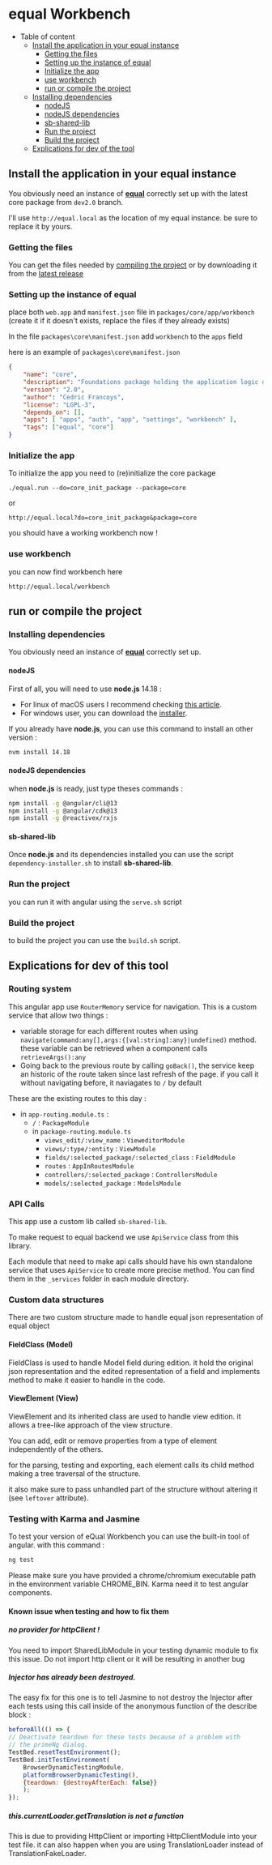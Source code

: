 # equal Workbench

* Table of content
    * [Install the application in your equal instance](#install-the-application-in-your-equal-instance)
        * [Getting the files](#getting-the-files)
        * [Setting up the instance of equal](#setting-up-the-instance-of-equal)
        * [Initialize the app](#initialize-the-app)
        * [use workbench](#use-workbench)
        * [run or compile the project](#run-or-compile-the-project)
    * [Installing dependencies](#installing-dependencies)
        * [nodeJS](#nodejs)
        * [nodeJS dependencies](#nodejs-dependencies)
        * [sb-shared-lib](#sb-shared-lib)
        * [Run the project](#run-the-project)
        * [Build the project](#build-the-project)
    * [Explications for dev of the tool](#explications-for-dev-of-the-tool)


## Install the application in your equal instance

You obviously need an instance of [**equal**](https://equal.run) correctly set up with the latest core package from `dev2.0` branch.

I'll use `http://equal.local` as the location of my equal instance. be sure to replace it by yours.

### Getting the files

You can get the files needed by [compiling the project](#run-or-compile-the-project) or by downloading it from the [latest release](https://github.com/f7ed0/equal-workbench/releases)

### Setting up the instance of equal

place both `web.app` and `manifest.json` file in `packages/core/app/workbench` (create it if it doesn't exists, replace the files if they already exists)

In the file `packages\core\manifest.json` add `workbench` to the `apps` field

here is an example of `packages\core\manifest.json`
```json
{
    "name": "core",
    "description": "Foundations package holding the application logic of the elementary entities.",
    "version": "2.0",
    "author": "Cedric Francoys",
    "license": "LGPL-3",
    "depends_on": [],
    "apps": [ "apps", "auth", "app", "settings", "workbench" ],
    "tags": ["equal", "core"]
}
```

### Initialize the app

To initialize the app you need to (re)initialize the core package
```
./equal.run --do=core_init_package --package=core
```
or
```
http://equal.local?do=core_init_package&package=core
```
you should have a working workbench now !

### use workbench

you can now find workbench here

```
http://equal.local/workbench
```

## run or compile the project

### Installing dependencies

You obviously need an instance of [**equal**](https://equal.run) correctly set up.

#### nodeJS

First of all, you will need to use **node.js** 14.18 :

* For linux of macOS users I recommend checking [this article](https://nodejs.org/en/download/package-manager).
* For windows user, you can download the [installer](https://nodejs.org/en/download).

If you already have **node.js**, you can use this command to install an other version :

```bash
nvm install 14.18
``` 

#### nodeJS dependencies

when **node.js** is ready, just type theses commands :
```bash
npm install -g @angular/cli@13
npm install -g @angular/cdk@13
npm install -g @reactivex/rxjs
``` 

#### sb-shared-lib

Once **node.js** and its dependencies installed you can use the script `dependency-installer.sh` to install **sb-shared-lib**.

### Run the project

you can run it with angular using the `serve.sh` script

### Build the project

to build the project you can use the `build.sh` script.

## Explications for dev of this tool

### Routing system

This angular app use `RouterMemory` service for navigation. This is a custom service that allow two things :
 * variable storage for each different routes when using `navigate(command:any[],args:{[val:string]:any}|undefined)` method. these variable can be retrieved when a component calls `retrieveArgs():any`
 * Going back to the previous route by calling `goBack()`, the service keep an historic of the route taken since last refresh of the page. if you call it without navigating before, it naviagates to `/` by default

These are the existing routes to this day :

* in `app-routing.module.ts` :
  * `/` : `PackageModule` 
  * in `package-routing.module.ts`
    * `views_edit/:view_name` : `VieweditorModule`
    * `views/:type/:entity` : `ViewModule`
    * `fields/:selected_package/:selected_class` : `FieldModule`
    * `routes` : `AppInRoutesModule`
    * `controllers/:selected_package` : `ControllersModule`
    * `models/:selected_package` : `ModelsModule`

### API Calls

This app use a custom lib called `sb-shared-lib`.

To make request to equal backend we use `ApiService` class from this library.

Each module that need to make api calls should have his own standalone service that uses `ApiService` to create more precise method. You can find them in the `_services` folder in each module directory.

### Custom data structures

There are two custom structure made to handle equal json representation of equal object

#### FieldClass (Model)

FieldClass is used to handle Model field during edition. it hold the original json representation and the edited representation of a field and implements method to make it easier to handle in the code.

#### ViewElement (View)

ViewElement and its inherited class are used to handle view edition.
it allows a tree-like approach of the view structure.

You can add, edit or remove properties from a type of element independently of the others.

for the parsing, testing and exporting, each element calls its child method making a tree traversal of the structure.

it also make sure to pass unhandled part of the structure without altering it (see `leftover` attribute).

### Testing with Karma and Jasmine

To test your version of eQual Workbench you can use the built-in tool of angular. with this command :

```bash
ng test
```

Please make sure you have provided a chrome/chromium executable path in the environment variable CHROME_BIN. Karma need it to test angular components.

#### Known issue when testing and how to fix them

##### no provider for httpClient !

You need to import SharedLibModule in your testing dynamic module to fix this issue. Do not import http client or it will be resulting in another bug

##### Injector has already been destroyed.

The easy fix for this one is to tell Jasmine to not destroy the Injector after each tests using this call inside of the anonymous function of the describe block : 

```js
beforeAll(() => {
// Deactivate teardown for these tests because of a problem with
// the primeNg dialog.
TestBed.resetTestEnvironment();
TestBed.initTestEnvironment(
    BrowserDynamicTestingModule,
    platformBrowserDynamicTesting(),
    {teardown: {destroyAfterEach: false}}
    );
});
```

##### this.currentLoader.getTranslation is not a function

This is due to providing HttpClient or importing HttpClientModule into your test file. it can also happen when you are using TranslationLoader instead of TranslationFakeLoader.